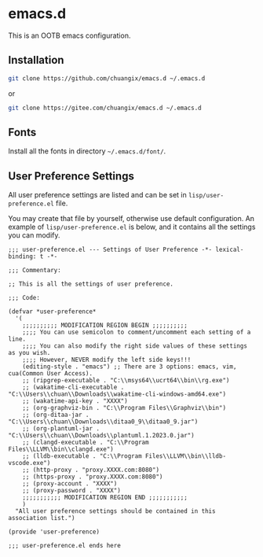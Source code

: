 # emacs.d

This is an OOTB emacs configuration.

## Installation

```bash
git clone https://github.com/chuangix/emacs.d ~/.emacs.d
```

or

```bash
git clone https://gitee.com/chuangix/emacs.d ~/.emacs.d
```

## Fonts

Install all the fonts in directory `~/.emacs.d/font/`.

## User Preference Settings

All user preference settings are listed and can be set in `lisp/user-preference.el` file.

You may create that file by yourself, otherwise use default configuration.
An example of `lisp/user-preference.el` is below, and it contains all the settings you can modify.

```elisp
;;; user-preference.el --- Settings of User Preference -*- lexical-binding: t -*-

;;; Commentary:

;; This is all the settings of user preference.

;;; Code:

(defvar *user-preference*
  '(
    ;;;;;;;;;; MODIFICATION REGION BEGIN ;;;;;;;;;;
    ;;;; You can use semicolon to comment/uncomment each setting of a line.
    ;;;; You can also modify the right side values of these settings as you wish.
    ;;;; However, NEVER modify the left side keys!!!
    (editing-style . "emacs") ;; There are 3 options: emacs, vim, cua(Common User Access).
    ;; (ripgrep-executable . "C:\\msys64\\ucrt64\\bin\\rg.exe")
    ;; (wakatime-cli-executable . "C:\\Users\\chuan\\Downloads\\wakatime-cli-windows-amd64.exe")
    ;; (wakatime-api-key . "XXXX")
    ;; (org-graphviz-bin . "C:\\Program Files\\Graphviz\\bin")
    ;; (org-ditaa-jar . "C:\\Users\\chuan\\Downloads\\ditaa0_9\\ditaa0_9.jar")
    ;; (org-plantuml-jar . "C:\\Users\\chuan\\Downloads\\plantuml.1.2023.0.jar")
    ;; (clangd-executable . "C:\\Program Files\\LLVM\\bin\\clangd.exe")
    ;; (lldb-executable . "C:\\Program Files\\LLVM\\bin\\lldb-vscode.exe")
    ;; (http-proxy . "proxy.XXXX.com:8080")
    ;; (https-proxy . "proxy.XXXX.com:8080")
    ;; (proxy-account . "XXXX")
    ;; (proxy-password . "XXXX")
    ;;;;;;;;;;; MODIFICATION REGION END ;;;;;;;;;;;
    )
  "All user preference settings should be contained in this association list.")

(provide 'user-preference)

;;; user-preference.el ends here

```

